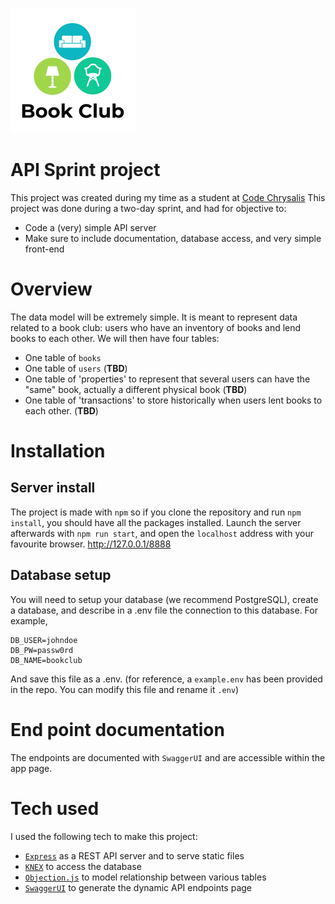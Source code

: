 ![Book Club logo](static/public/logo_200x200.png)

# API Sprint project
This project was created during my time as a student at [Code Chrysalis](https://www.codechrysalis.io)
This project was done during a two-day sprint, and had for objective to:
* Code a (very) simple API server
* Make sure to include documentation, database access, and very simple front-end

# Overview
The data model will be extremely simple.
It is meant to represent data related to a book club: users who have an inventory of books and lend books to each other.
We will then have four tables:
* One table of `books`
* One table of `users` (**TBD**)
* One table of 'properties' to represent that several users can have the "same" book, actually a different physical book (**TBD**)
* One table of 'transactions' to store historically when users lent books to each other. (**TBD**)

# Installation
## Server install
The project is made with `npm` so if you clone the repository and run `npm install`, you should have all the packages installed.
Launch the server afterwards with `npm run start`, and open the `localhost` address with your favourite browser.
<http://127.0.0.1/8888>
## Database setup
You will need to setup your database (we recommend PostgreSQL), create a database, and describe in a .env file the connection to this database.
For example,
```
DB_USER=johndoe
DB_PW=passw0rd
DB_NAME=bookclub
```
And save this file as a .env.
(for reference, a `example.env` has been provided in the repo. You can modify this file and rename it `.env`)

# End point documentation
The endpoints are documented with `SwaggerUI` and are accessible within the app page.

# Tech used

I used the following tech to make this project:
* [`Express`](https://expressjs.com) as a REST API server and to serve static files
* [`KNEX`](http://knexjs.org) to access the database
* [`Objection.js`](https://vincit.github.io/objection.js/) to model relationship between various tables
* [`SwaggerUI`](https://swagger.io/docs/open-source-tools/swagger-ui/usage/installation/) to generate the dynamic API endpoints page
